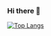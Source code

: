 ### Hi there 👋

[![Top Langs](https://github-readme-stats.vercel.app/api/top-langs/?username=D-lana&layout=compact)](https://github.com/D-lana/github-readme-stats)

<!--
**D-lana/D-lana** is a ✨ _special_ ✨ repository because its `README.md` (this file) appears on your GitHub profile.

Here are some ideas to get you started:

- 🔭 I’m currently working on ...
- 🌱 I’m currently learning ...
- 👯 I’m looking to collaborate on ...
- 🤔 I’m looking for help with ...
- 💬 Ask me about ...
- 📫 How to reach me: ...
- 😄 Pronouns: ...
- ⚡ Fun fact: ...
-->
